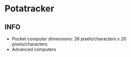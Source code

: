 # Potatracker

## INFO
- Pocket computer dimensions: 26 pixels/characters x 20 pixels/characters 
- Advanced computers 
